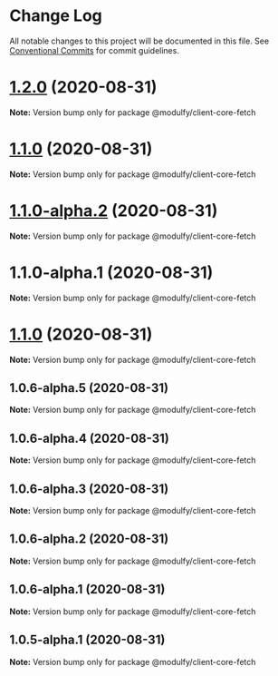 # Change Log

All notable changes to this project will be documented in this file.
See [Conventional Commits](https://conventionalcommits.org) for commit guidelines.

# [1.2.0](https://github.com/jmrapp1/Modulfy/compare/@modulfy/client-core-fetch@1.1.0-alpha.2...@modulfy/client-core-fetch@1.2.0) (2020-08-31)

**Note:** Version bump only for package @modulfy/client-core-fetch





# [1.1.0](https://github.com/jmrapp1/Modulfy/compare/@modulfy/client-core-fetch@1.1.0-alpha.2...@modulfy/client-core-fetch@1.1.0) (2020-08-31)

**Note:** Version bump only for package @modulfy/client-core-fetch





# [1.1.0-alpha.2](https://github.com/jmrapp1/Modulfy/compare/@modulfy/client-core-fetch@1.1.0...@modulfy/client-core-fetch@1.1.0-alpha.2) (2020-08-31)

**Note:** Version bump only for package @modulfy/client-core-fetch





# 1.1.0-alpha.1 (2020-08-31)

**Note:** Version bump only for package @modulfy/client-core-fetch





# [1.1.0](https://github.com/jmrapp1/Modulfy/compare/@modulfy/client-core-fetch@1.0.6-alpha.5...@modulfy/client-core-fetch@1.1.0) (2020-08-31)

**Note:** Version bump only for package @modulfy/client-core-fetch





## 1.0.6-alpha.5 (2020-08-31)

**Note:** Version bump only for package @modulfy/client-core-fetch





## 1.0.6-alpha.4 (2020-08-31)

**Note:** Version bump only for package @modulfy/client-core-fetch





## 1.0.6-alpha.3 (2020-08-31)

**Note:** Version bump only for package @modulfy/client-core-fetch





## 1.0.6-alpha.2 (2020-08-31)

**Note:** Version bump only for package @modulfy/client-core-fetch





## 1.0.6-alpha.1 (2020-08-31)

**Note:** Version bump only for package @modulfy/client-core-fetch





## 1.0.5-alpha.1 (2020-08-31)

**Note:** Version bump only for package @modulfy/client-core-fetch
